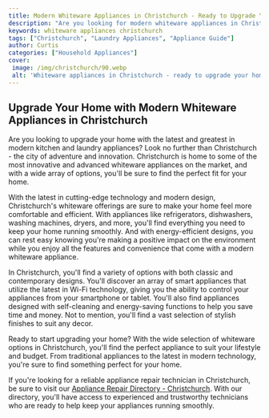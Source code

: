 ```yaml
---
title: Modern Whiteware Appliances in Christchurch - Ready to Upgrade Your Home
description: "Are you looking for modern whiteware appliances in Christchurch Find out how upgrading your home with the newest appliances can improve your lifestyle Read this blog post for more information"
keywords: whiteware appliances christchurch
tags: ["Christchurch", "Laundry Appliances", "Appliance Guide"]
author: Curtis
categories: ["Household Appliances"]
cover: 
 image: /img/christchurch/90.webp
 alt: 'Whiteware appliances in Christchurch - ready to upgrade your home'
---
```

## Upgrade Your Home with Modern Whiteware Appliances in Christchurch

Are you looking to upgrade your home with the latest and greatest in modern kitchen and laundry appliances? Look no further than Christchurch - the city of adventure and innovation. Christchurch is home to some of the most innovative and advanced whiteware appliances on the market, and with a wide array of options, you'll be sure to find the perfect fit for your home.

With the latest in cutting-edge technology and modern design, Christchurch's whiteware offerings are sure to make your home feel more comfortable and efficient. With appliances like refrigerators, dishwashers, washing machines, dryers, and more, you'll find everything you need to keep your home running smoothly. And with energy-efficient designs, you can rest easy knowing you're making a positive impact on the environment while you enjoy all the features and convenience that come with a modern whiteware appliance.

In Christchurch, you'll find a variety of options with both classic and contemporary designs. You'll discover an array of smart appliances that utilize the latest in Wi-Fi technology, giving you the ability to control your appliances from your smartphone or tablet. You'll also find appliances designed with self-cleaning and energy-saving functions to help you save time and money. Not to mention, you'll find a vast selection of stylish finishes to suit any decor.

Ready to start upgrading your home? With the wide selection of whiteware options in Christchurch, you'll find the perfect appliance to suit your lifestyle and budget. From traditional appliances to the latest in modern technology, you're sure to find something perfect for your home.

If you're looking for a reliable appliance repair technician in Christchurch, be sure to visit our [Appliance Repair Directory - Christchurch](./pages/appliance-repair-technicians/new-zealand/christchurch). With our directory, you'll have access to experienced and trustworthy technicians who are ready to help keep your appliances running smoothly.
